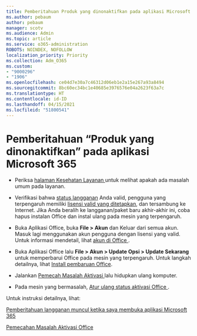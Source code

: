```yaml
---
title: Pemberitahuan Produk yang dinonaktifkan pada aplikasi Microsoft 365
ms.author: pebaum
author: pebaum
manager: scotv
ms.audience: Admin
ms.topic: article
ms.service: o365-administration
ROBOTS: NOINDEX, NOFOLLOW
localization_priority: Priority
ms.collection: Adm_O365
ms.custom:
- "9000296"
- "1906"
ms.openlocfilehash: ce04d7e30a7c46312d06eb1e2a15e267a93a8494
ms.sourcegitcommit: 8bc60ec34bc1e40685e3976576e04a2623f63a7c
ms.translationtype: HT
ms.contentlocale: id-ID
ms.lasthandoff: 04/15/2021
ms.locfileid: "51800541"
---
```

# <a name="product-deactivated-notice-in-microsoft-365-apps"></a>Pemberitahuan “Produk yang dinonaktifkan” pada aplikasi Microsoft 365

- Periksa [ halaman Kesehatan Layanan ](https://docs.microsoft.com/office365/enterprise/view-service-health)untuk melihat apakah ada masalah umum pada layanan.

- Verifikasi bahwa [status langganan](https://support.office.com/article/unlicensed-product-and-activation-errors-in-office-0d23d3c0-c19c-4b2f-9845-5344fedc4380#bkmk_checksubscription) Anda valid, pengguna yang terpengaruh memiliki [lisensi valid yang ditetapkan](https://support.office.com/article/997596B5-4173-4627-B915-36ABAC6786DC?wt.mc_id=Alchemy_ClientDIA), dan tersambung ke Internet. Jika Anda beralih ke langganan/paket baru akhir-akhir ini, coba hapus instalan Office dan instal ulang pada mesin yang terpengaruh.

- Buka Aplikasi Office, buka **File > Akun** dan Keluar dari semua akun. Masuk lagi menggunakan akun pengguna dengan lisensi yang valid. Untuk informasi mendetail, lihat [ akun di Office ](https://support.office.com/article/accounts-in-office-628ea040-f265-49de-b986-be09c3ebf8a9).

- Buka Aplikasi Office lalu **File > Akun > Update Opsi > Update Sekarang** untuk memperbarui Office pada mesin yang terpengaruh. Untuk langkah detailnya, lihat [Install pembaruan Office](https://support.office.com/article/install-office-updates-2ab296f3-7f03-43a2-8e50-46de917611c5).

- Jalankan [ Pemecah Masalah Aktivasi ](https://aka.ms/SARA-OfficeActivation-Alchemy) lalu hidupkan ulang komputer.

- Pada mesin yang bermasalah, [ Atur ulang status aktivasi Office ](https://docs.microsoft.com/office/troubleshoot/activation/reset-office-365-proplus-activation-state).

Untuk instruksi detailnya, lihat: 

[Pemberitahuan langganan muncul ketika saya membuka aplikasi Microsoft 365](https://support.office.com/article/a-subscription-notice-appears-when-i-open-an-office-365-application-4cabe32c-f594-4c0e-9191-3d3ade10cceb)

[Pemecahan Masalah Aktivasi Office ](https://support.office.com/article/unlicensed-product-and-activation-errors-in-office-0d23d3c0-c19c-4b2f-9845-5344fedc4380)
